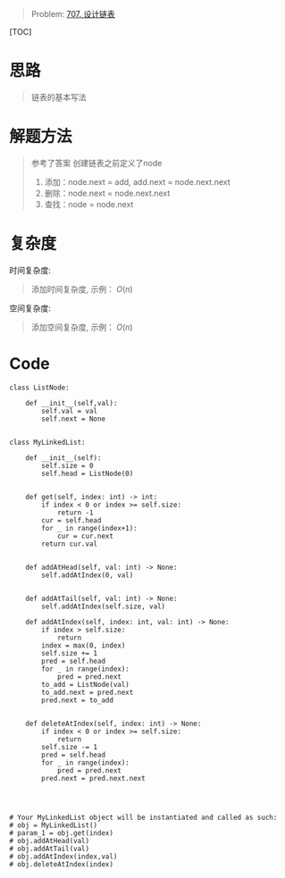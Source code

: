 
> Problem: [707. 设计链表](https://leetcode.cn/problems/design-linked-list/description/)

[TOC]

# 思路

> 链表的基本写法

# 解题方法

> 参考了答案
> 创建链表之前定义了node
> 1. 添加：node.next = add, add.next = node.next.next
> 2. 删除：node.next = node.next.next
> 3. 查找：node = node.next

# 复杂度

时间复杂度:
> 添加时间复杂度, 示例： $O(n)$

空间复杂度:
> 添加空间复杂度, 示例： $O(n)$



# Code
```Python3 []
class ListNode:

    def __init__(self,val):
        self.val = val
        self.next = None


class MyLinkedList:

    def __init__(self):
        self.size = 0
        self.head = ListNode(0)


    def get(self, index: int) -> int:
        if index < 0 or index >= self.size:
            return -1
        cur = self.head
        for _ in range(index+1):
            cur = cur.next
        return cur.val


    def addAtHead(self, val: int) -> None:
        self.addAtIndex(0, val)


    def addAtTail(self, val: int) -> None:
        self.addAtIndex(self.size, val)

    def addAtIndex(self, index: int, val: int) -> None:
        if index > self.size:
            return 
        index = max(0, index)
        self.size += 1
        pred = self.head
        for _ in range(index):
            pred = pred.next
        to_add = ListNode(val)
        to_add.next = pred.next
        pred.next = to_add
        

    def deleteAtIndex(self, index: int) -> None:
        if index < 0 or index >= self.size:
            return 
        self.size -= 1
        pred = self.head
        for _ in range(index):
            pred = pred.next
        pred.next = pred.next.next




# Your MyLinkedList object will be instantiated and called as such:
# obj = MyLinkedList()
# param_1 = obj.get(index)
# obj.addAtHead(val)
# obj.addAtTail(val)
# obj.addAtIndex(index,val)
# obj.deleteAtIndex(index)
```
  
